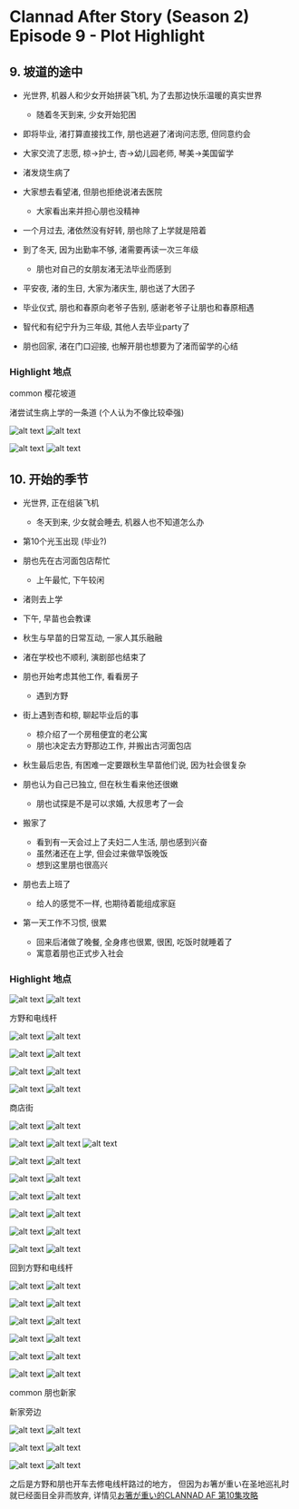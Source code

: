 # Clannad After Story (Season 2) Episode 9 - Plot Highlight

## 9. 坡道的途中

- 光世界, 机器人和少女开始拼装飞机, 为了去那边快乐温暖的真实世界
  - 随着冬天到来, 少女开始犯困

- 即将毕业, 渚打算直接找工作, 朋也逃避了渚询问志愿, 但同意约会
- 大家交流了志愿, 椋->护士, 杏->幼儿园老师, 琴美->美国留学
- 渚发烧生病了
- 大家想去看望渚, 但朋也拒绝说渚去医院
  - 大家看出来并担心朋也没精神
- 一个月过去, 渚依然没有好转, 朋也除了上学就是陪着
- 到了冬天, 因为出勤率不够, 渚需要再读一次三年级
  - 朋也对自己的女朋友渚无法毕业而感到
- 平安夜, 渚的生日, 大家为渚庆生, 朋也送了大团子

- 毕业仪式, 朋也和春原向老爷子告别, 感谢老爷子让朋也和春原相遇
- 智代和有纪宁升为三年级, 其他人去毕业party了
- 朋也回家, 渚在门口迎接, 也解开朋也想要为了渚而留学的心结

### Highlight 地点

common 樱花坡道

渚尝试生病上学的一条道 (个人认为不像比较牵强)

![alt text](img/cla-af-9-19s.jpg)
![alt text](img/cla-af-9-089.jpg)

![alt text](img/cla-af-9-20s.jpg)
![alt text](img/cla-af-9-095.jpg)

## 10. 开始的季节

- 光世界, 正在组装飞机
  - 冬天到来, 少女就会睡去, 机器人也不知道怎么办

- 第10个光玉出现 (毕业?)

- 朋也先在古河面包店帮忙
  - 上午最忙, 下午较闲
- 渚则去上学
- 下午, 早苗也会教课
- 秋生与早苗的日常互动, 一家人其乐融融
- 渚在学校也不顺利, 演剧部也结束了

- 朋也开始考虑其他工作, 看看房子
  - 遇到方野
- 街上遇到杏和椋, 聊起毕业后的事
  - 椋介绍了一个房租便宜的老公寓
  - 朋也决定去方野那边工作, 并搬出古河面包店
- 秋生最后忠告, 有困难一定要跟秋生早苗他们说, 因为社会很复杂
- 朋也认为自己已独立, 但在秋生看来他还很嫩
  - 朋也试探是不是可以求婚, 大叔思考了一会
- 搬家了
  - 看到有一天会过上了夫妇二人生活, 朋也感到兴奋
  - 虽然渚还在上学, 但会过来做早饭晚饭
  - 想到这里朋也很高兴
- 朋也去上班了
  - 给人的感觉不一样, 也期待着能组成家庭
- 第一天工作不习惯, 很累
  - 回来后渚做了晚餐, 全身疼也很累, 很困, 吃饭时就睡着了
  - 寓意着朋也正式步入社会

### Highlight 地点

![alt text](img/cla-af-10-3-s.jpg)
![alt text](img/cla-af-10-046.jpg)

方野和电线杆

![alt text](img/cla-af-10-4-s.jpg)
![alt text](img/cla-af-10-050.jpg)

![alt text](img/cla-af-10-5-s.jpg)
![alt text](img/cla-af-10-053.jpg)

![alt text](img/cla-af-10-6-s.jpg)
![alt text](img/cla-af-10-057.jpg)

![alt text](img/cla-af-10-9-s.jpg)
![alt text](img/cla-af-10-067.jpg)

商店街

![alt text](img/cla-af-10-14-s.jpg)
![alt text](img/cla-af-10-069.jpg)

![alt text](img/cla-af-10-16-s.jpg)
![alt text](img/cla-af-10-073.jpg)
![alt text](img/cla-af-10-074.jpg)

![alt text](img/cla-af-10-076.jpg)
![alt text](img/cla-af-10-15-s.jpg)

![alt text](img/cla-af-10-17-s.jpg)
![alt text](img/cla-af-10-077.jpg)

![alt text](img/cla-af-10-18-s.jpg)
![alt text](img/cla-af-10-078.jpg)

![alt text](img/cla-af-10-19-s.jpg)
![alt text](img/cla-af-10-079.jpg)

![alt text](img/cla-af-10-22-s.jpg)
![alt text](img/cla-af-10-080.jpg)

![alt text](img/cla-af-10-21-s.jpg)
![alt text](img/cla-af-10-081.jpg)

回到方野和电线杆

![alt text](img/cla-af-10-2-s.jpg)
![alt text](img/cla-af-10-086.jpg)

![alt text](img/cla-af-10-8-s.jpg)
![alt text](img/cla-af-10-087.jpg)

![alt text](img/cla-af-10-10-s.jpg)
![alt text](img/cla-af-10-093.jpg)

![alt text](img/cla-af-10-11-s.jpg)
![alt text](img/cla-af-10-095.jpg)

![alt text](img/cla-af-10-12-s.jpg)
![alt text](img/cla-af-10-096.jpg)

![alt text](img/cla-af-10-13-s.jpg)
![alt text](img/cla-af-10-097.jpg)

common 朋也新家

新家旁边

![alt text](img/cla-af-10-30-s.jpg)
![alt text](img/cla-af-10-129.jpg)

![alt text](img/cla-af-10-29-s.jpg)
![alt text](img/cla-af-10-131.jpg)

![alt text](img/cla-af-10-32-s.jpg)
![alt text](<img/2025-04-13 19-03-37.jpg>)

之后是方野和朋也开车去修电线杆路过的地方， 但因为お箸が重い在圣地巡礼时就已经面目全非而放弃, 详情见[お箸が重い的CLANNAD AF 第10集攻略](http://air.blue.coocan.jp/cla-af-10.html)


